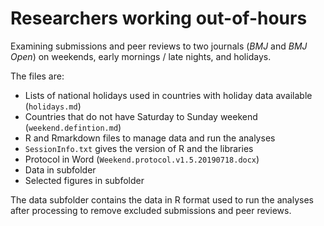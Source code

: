# Researchers working out-of-hours
Examining submissions and peer reviews to two journals (_BMJ_ and _BMJ Open_) on weekends, early mornings / late nights, and holidays.

The files are:
* Lists of national holidays used in countries with holiday data available (`holidays.md`)
* Countries that do not have Saturday to Sunday weekend (`weekend.defintion.md`)
* R and Rmarkdown files to manage data and run the analyses
* `SessionInfo.txt` gives the version of R and the libraries
* Protocol in Word (`Weekend.protocol.v1.5.20190718.docx`)
* Data in subfolder
* Selected figures in subfolder

The data subfolder contains the data in R format used to run the analyses after processing to remove excluded submissions and peer reviews.
